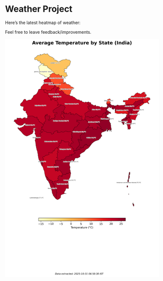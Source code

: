 # Weather Project

Here’s the latest heatmap of weather:

Feel free to leave feedback/improvements.

![India Heatmap](docs/assets/india_heatmap.png?v=040EE1)
